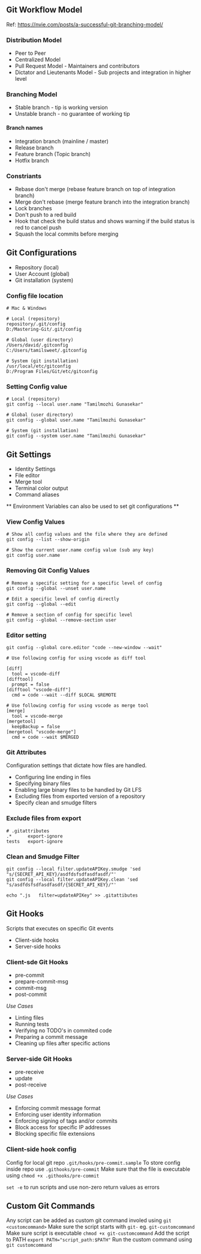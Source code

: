 ## Git Workflow Model

Ref: https://nvie.com/posts/a-successful-git-branching-model/

### Distribution Model

- Peer to Peer
- Centralized Model
- Pull Request Model - Maintainers and contributors
- Dictator and Lieutenants Model - Sub projects and integration in higher level

### Branching Model

- Stable branch - tip is working version
- Unstable branch - no guarantee of working tip

#### Branch names

- Integration branch (mainline / master)
- Release branch
- Feature branch (Topic branch)
- Hotfix branch

### Constriants

- Rebase don't merge (rebase feature branch on top of integration branch)
- Merge don't rebase (merge feature branch into the integration branch)
- Lock branches
- Don't push to a red build
- Hook that check the build status and shows warning if the build status is red to cancel push
- Squash the local commits before merging

## Git Configurations

- Repository (local)
- User Account (global)
- Git installation (system)

### Config file location

```
# Mac & Windows

# Local (repository)
repository/.git/config
D:/Mastering-Git/.git/config

# Global (user directory)
/Users/david/.gitconfig
C:/Users/tamilsweet/.gitconfig

# System (git installation)
/usr/local/etc/gitconfig
D:/Program Files/Git/etc/gitconfig
```

### Setting Config value

```
# Local (repository)
git config --local user.name "Tamilmozhi Gunasekar"

# Global (user directory)
git config --global user.name "Tamilmozhi Gunasekar"

# System (git installation)
git config --system user.name "Tamilmozhi Gunasekar"
```

## Git Settings

- Identity Settings
- File editor
- Merge tool
- Terminal color output
- Command aliases

** Environment Variables can also be used to set git configurations **

### View Config Values

```
# Show all config values and the file where they are defined
git config --list --show-origin

# Show the current user.name config value (sub any key)
git config user.name
```

### Removing Git Config Values

```
# Remove a specific setting for a specific level of config
git config --global --unset user.name

# Edit a specific level of config directly
git config --global --edit

# Remove a section of config for specific level
git config --global --remove-section user
```

### Editor setting

```
git config --global core.editor "code --new-window --wait"

# Use following config for using vscode as diff tool

[diff]
  tool = vscode-diff
[difftool]
  prompt = false
[difftool "vscode-diff"]
  cmd = code --wait --diff $LOCAL $REMOTE

# Use following config for using vscode as merge tool
[merge]
  tool = vscode-merge
[mergetool]
  keepBackup = false
[mergetool "vscode-merge"]
  cmd = code --wait $MERGED
```

### Git Attributes

Configuration settings that dictate how files are handled.

- Configuring line ending in files
- Specifying binary files
- Enabling large binary files to be handled by Git LFS
- Excluding files from exported version of a repository
- Specify clean and smudge filters

### Exclude files from export

```
# .gitattributes
.*      export-ignore
tests   export-ignore
```

### Clean and Smudge Filter

```
git config --local filter.updateAPIKey.smudge 'sed "s/{SECRET_API_KEY}/asdfdsfsdfasdfasdf/"'
git config --local filter.updateAPIKey.clean 'sed "s/asdfdsfsdfasdfasdf/{SECRET_API_KEY}/"'

echo ".js   filter=updateAPIKey" >> .gitattibutes
```

## Git Hooks

Scripts that executes on specific Git events

- Client-side hooks
- Server-side hooks

### Client-sde Git Hooks

- pre-commit
- prepare-commit-msg
- commit-msg
- post-commit

_Use Cases_

- Linting files
- Running tests
- Verifying no TODO's in commited code
- Preparing a commit message
- Cleaning up files after specific actions

### Server-side Git Hooks

- pre-receive
- update
- post-receive

_Use Cases_

- Enforcing commit message format
- Enforcing user identity information
- Enforcing signing of tags and/or commits
- Block access for specific IP addresses
- Blocking specific file extensions

### Client-side hook config

Config for local git repo `.git/hooks/pre-commit.sample`
To store config inside repo use `.githooks/pre-commit`
Make sure that the file is executable using `chmod +x .githooks/pre-commit`

`set -e` to run scripts and use non-zero return values as errors

## Custom Git Commands

Any script can be added as custom git command involed using `git <customcommand>`
Make sure the script starts with `git-` eg. `git-customcommand`
Make sure script is executable `chmod +x git-customcommand`
Add the script to PATH `export PATH="script_path:$PATH"`
Run the custom command using `git customcommand`
